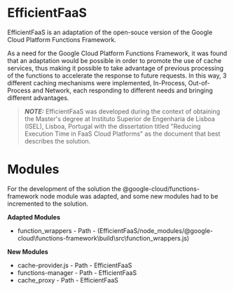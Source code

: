 # EfficientFaaS

EfficientFaaS is an adaptation of the open-souce version of the Google Cloud Platform Functions Framework.

As a need for the Google Cloud Platform Functions Framework, it was found that an
adaptation would be possible in order to promote the use of cache services, thus
making it possible to take advantage of previous processing of the functions to
accelerate the response to future requests. In this way, 3 different caching mechanisms
were implemented, In-Process, Out-of-Process and Network, each responding to
different needs and bringing different advantages.

> **_NOTE:_**  EfficientFaaS was developed during the context of obtaining the Master's degree at Instituto Superior de Engenharia de Lisboa (ISEL), Lisboa, Portugal with the dissertation titled "Reducing Execution Time in FaaS Cloud Platforms" as the document that best describes the solution.

# Modules

For the development of the solution the @google-cloud/functions-framework node module was adapted, and some new modules had to be incremented to the solution.

**Adapted Modules**

<ul>
  <li>function_wrappers - Path - (EfficientFaaS/node_modules/@google-cloud\functions-framework\build\src\function_wrappers.js)</li>
  
</ul>

**New Modules**

<ul>
  <li>cache-provider.js - Path - EfficientFaaS</li>
  <li>functions-manager - Path - EfficientFaaS</li>
  <li>cache_proxy - Path - EfficientFaaS</li>
</ul>